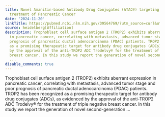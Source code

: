 ```yaml
---
title: Novel Amanitin-based Antibody Drug Conjugates (ATAC®) targeting TROP2 for the
  treatment of Pancreatic Cancer
date: '2024-11-20'
linkTitle: https://pubmed.ncbi.nlm.nih.gov/39564769/?utm_source=curl&utm_medium=rss&utm_campaign=pubmed-2&utm_content=1FakS-2QOkCT8HsMOQP1bCRQ4YzyumYOmxmF0moLsQ3dFB1E9V&fc=20220326224207&ff=20241120172125&v=2.18.0.post9+e462414
source: heidelberg[Affiliation]
description: Trophoblast cell surface antigen 2 (TROP2) exhibits aberrant expression
  in pancreatic cancer, correlating with metastasis, advanced tumor stage and poor
  prognosis of pancreatic ductal adenocarcinoma (PDAC) patients. TROP2 has been recognized
  as a promising therapeutic target for antibody drug conjugates (ADCs), as evidenced
  by the approval of the anti-TROP2 ADC Trodelvy® for the treatment of triple negative
  breast cancer. In this study we report the generation of novel second-generation
  ...
disable_comments: true
---
```

Trophoblast cell surface antigen 2 (TROP2) exhibits aberrant expression in pancreatic cancer, correlating with metastasis, advanced tumor stage and poor prognosis of pancreatic ductal adenocarcinoma (PDAC) patients. TROP2 has been recognized as a promising therapeutic target for antibody drug conjugates (ADCs), as evidenced by the approval of the anti-TROP2 ADC Trodelvy® for the treatment of triple negative breast cancer. In this study we report the generation of novel second-generation ...